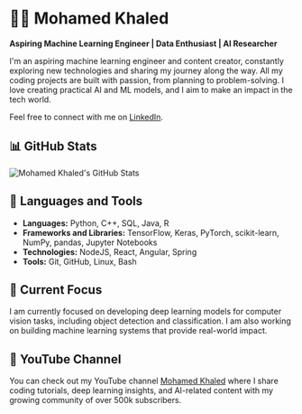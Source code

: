 # 🏄‍♂️ Mohamed Khaled

**Aspiring Machine Learning Engineer | Data Enthusiast | AI Researcher**

I'm an aspiring machine learning engineer and content creator, constantly exploring new technologies and sharing my journey along the way. All my coding projects are built with passion, from planning to problem-solving. I love creating practical AI and ML models, and I aim to make an impact in the tech world.

Feel free to connect with me on [LinkedIn](https://www.linkedin.com/in/mohamed-khaled-5928b0319).

## 📊 GitHub Stats

![Mohamed Khaled's GitHub Stats](https://github-readme-stats.vercel.app/api?username=MohamedKhalidmk&show_icons=true&hide_title=true&hide_border=true&count_private=true&include_all_commits=true&theme=radical)

## 🧰 Languages and Tools

- **Languages:** Python, C++, SQL, Java, R
- **Frameworks and Libraries:** TensorFlow, Keras, PyTorch, scikit-learn, NumPy, pandas, Jupyter Notebooks
- **Technologies:** NodeJS, React, Angular, Spring
- **Tools:** Git, GitHub, Linux, Bash

## 🌱 Current Focus

I am currently focused on developing deep learning models for computer vision tasks, including object detection and classification. I am also working on building machine learning systems that provide real-world impact.

## 🎥 YouTube Channel

You can check out my YouTube channel [Mohamed Khaled](https://www.youtube.com/channel/MohamedKhalidmk) where I share coding tutorials, deep learning insights, and AI-related content with my growing community of over 500k subscribers.


